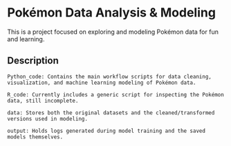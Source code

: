 # Pokémon Data Analysis & Modeling

This is a project focused on exploring and modeling Pokémon data for fun and learning.

## Description

    Python_code: Contains the main workflow scripts for data cleaning, visualization, and machine learning modeling of Pokémon data.

    R_code: Currently includes a generic script for inspecting the Pokémon data, still incomplete.
    
    data: Stores both the original datasets and the cleaned/transformed versions used in modeling.

    output: Holds logs generated during model training and the saved models themselves.
